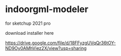 # indoorgml-modeler

for sketchup 2021 pro

download installer here 

https://drive.google.com/file/d/18FFyzgUVqQr36tOY-ND9Oy0AMhViez2X/view?usp=sharing

